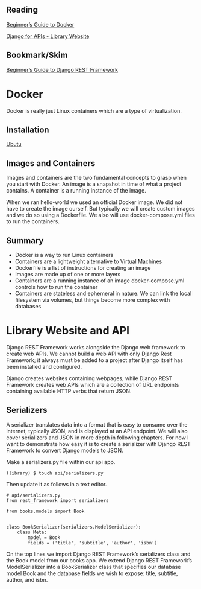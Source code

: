 ## Reading

[Beginner’s Guide to Docker](https://wsvincent.com/beginners-guide-to-docker/)

[Django for APIs - Library Website](https://djangoforapis.com/library-website-and-api/)

## Bookmark/Skim

[Beginner’s Guide to Django REST Framework](https://learndjango.com/tutorials/official-django-rest-framework-tutorial-beginners)

# Docker

Docker is really just Linux containers which are a type of virtualization.

## Installation

[Ubutu](https://docs.docker.com/engine/install/ubuntu/)

## Images and Containers

Images and containers are the two fundamental concepts to grasp when you start with Docker. An image is a snapshot in time of what a project contains. A container is a running instance of the image.

When we ran hello-world we used an official Docker image. We did not have to create the image ourself. But typically we will create custom images and we do so using a Dockerfile. We also will use docker-compose.yml files to run the containers.

## Summary

- Docker is a way to run Linux containers
- Containers are a lightweight alternative to Virtual Machines
- Dockerfile is a list of instructions for creating an image
- Images are made up of one or more layers
- Containers are a running instance of an image
docker-compose.yml controls how to run the container
- Containers are stateless and ephemeral in nature. We can link the local filesystem via volumes, but things become more complex with databases


# Library Website and API

Django REST Framework works alongside the Django web framework to create web APIs. We cannot build a web API with only Django Rest Framework; it always must be added to a project after Django itself has been installed and configured.

Django creates websites containing webpages, while Django REST Framework creates web APIs which are a collection of URL endpoints containing available HTTP verbs that return JSON.

## Serializers

A serializer translates data into a format that is easy to consume over the internet, typically JSON, and is displayed at an API endpoint. We will also cover serializers and JSON in more depth in following chapters. For now I want to demonstrate how easy it is to create a serializer with Django REST Framework to convert Django models to JSON.

Make a serializers.py file within our api app.

```
(library) $ touch api/serializers.py
```

Then update it as follows in a text editor.

```
# api/serializers.py
from rest_framework import serializers

from books.models import Book


class BookSerializer(serializers.ModelSerializer):
    class Meta:
        model = Book
        fields = ('title', 'subtitle', 'author', 'isbn')
```
On the top lines we import Django REST Framework’s serializers class and the Book model from our books app. We extend Django REST Framework’s ModelSerializer into a BookSerializer class that specifies our database model Book and the database fields we wish to expose: title, subtitle, author, and isbn.